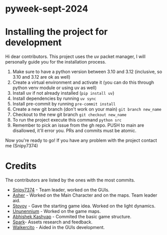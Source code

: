 # pyweek-sept-2024

# Installing the project for development

Hi dear contributors. This project uses the uv packet manager, I will personally guide you for the installation process.

1. Make sure to have a python version between 3.10 and 3.12 (inclusive, so 3.10 and 3.12 are ok as well)
2. Create a virtual environment and activate it (you can do this through python venv module or using uv as well)
3. Install uv if not already installed (`pip install uv`)
4. Install dependencies by running `uv sync`
5. Install pre-commit by running `pre-commit install`
6. Create a new git branch (don't work on your main) `git branch new_name`
7. Checkout to the new git branch `git checkout new_name`
8. To run the project execute this command `python src`
9. Remember to pick an issue from the gh repo. PUSH to main are disallowed, it'll error you. PRs and commits must be atomic.

Now you're ready to go! If you have any problem with the project contact me (Snipy7374)

# Credits

The contributors are listed by the ones with the most commits.

- [Snipy7374](https://github.com/Snipy7374) - Team leader, worked on the GUIs.
- [Asher](https://github.com/FallenDeity) - Worked on the Main Character and on the maps. Team leader aid.
- [Stovoy](https://github.com/Stovoy) - Gave the starting game idea. Worked on the light dynamics.
- [Ununennium](https://github.com/Ununennium817) - Worked on the game maps.
- [Abhishek Kashyap](https://github.com/Abhishek10351) - Commited the basic game structure.
- [Spark](https://github.com/SPARKY67966)- Assets research and feedback.
- [Walkercito](https://github.com/Walkercito) - Aided in the GUIs development.
